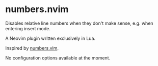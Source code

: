 # numbers.nvim

Disables relative line numbers when they don't make sense, e.g. when entering
insert mode.

A Neovim plugin written exclusively in Lua.

Inspired by [numbers.vim](https://github.com/myusuf3/numbers.vim).

No configuration options available at the moment.
